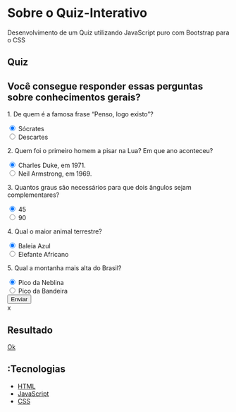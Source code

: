 # Sobre o Quiz-Interativo
Desenvolvimento de um Quiz utilizando JavaScript puro com Bootstrap para o CSS

<!DOCTYPE html>
<html lang="pt-br">
<head>
    <meta charset="UTF-8">
    <link href="https://cdn.jsdelivr.net/npm/bootstrap@5.0.1/dist/css/bootstrap.min.css" rel="stylesheet" integrity="sha384-+0n0xVW2eSR5OomGNYDnhzAbDsOXxcvSN1TPprVMTNDbiYZCxYbOOl7+AMvyTG2x" crossorigin="anonymous">
    <link rel="stylesheet" href="./style.css">
    <meta name="viewport" content="width=device-width, initial-scale=1.0">
    <title>Quiz de entretenimento</title>
</head>
<body>
    <div class="p-3 mb-0 bg-warning text-white text-center">
        <div class="container">
          <h2 class="text-light display-3 my-4">Quiz</h2>
        </div>
      </div>
      <div class="quiz py-4 bg-dark">
        <div class="container">
          <h2 class="my-5 text-white">Você consegue responder essas perguntas sobre conhecimentos gerais?</h2>
          <form class="quiz-form text-light">
            <div class="my-5">
              <p class="lead font-weight-normal">1. De quem é a famosa frase “Penso, logo existo”?</p>
              <div class="form-check my-2 text-white-50">
                <label class="form-check-label">
                  <input type="radio" name="inputQuestion1" value="A" checked>
                  Sócrates
                </label>
              </div>
              <div class="form-check my-2 text-white-50">
                <label class="form-check-label">
                  <input type="radio" name="inputQuestion1" value="B">
                  Descartes
                </label>
              </div>
            </div>
            <div class="my-5">
              <p class="lead font-weight-normal">2. Quem foi o primeiro homem a pisar na Lua? Em que ano aconteceu?</p>
              <div class="form-check my-2 text-white-50">
                <label class="form-check-label">
                  <input type="radio" name="inputQuestion2" value="A" checked>
                  Charles Duke, em 1971.
                </label>
              </div>
              <div class="form-check my-2 text-white-50">
                <label class="form-check-label">
                  <input type="radio" name="inputQuestion2" value="B">
                  Neil Armstrong, em 1969.
                </label>
              </div>
            </div>
            <div class="my-5">
              <p class="lead font-weight-normal">3. Quantos graus são necessários para que dois ângulos sejam complementares?</p>
              <div class="form-check my-2 text-white-50">
                <label class="form-check-label">
                  <input type="radio" name="inputQuestion3" value="A" checked>
                  45
                </label>
              </div>
              <div class="form-check my-2 text-white-50">
                <label class="form-check-label">
                  <input type="radio" name="inputQuestion3" value="B">
                  90
                </label>
              </div>
            </div>
            <div class="my-5">
              <p class="lead font-weight-normal">4. Qual o maior animal terrestre?</p>
              <div class="form-check my-2 text-white-50">
                <label class="form-check-label">
                  <input type="radio" name="inputQuestion4" value="A" checked>
                  Baleia Azul
                </label>
              </div>
              <div class="form-check my-2 text-white-50">
                <label class="form-check-label">
                  <input type="radio" name="inputQuestion4" value="B">
                  Elefante Africano
                </label>
              </div>
            </div>
            <div class="my-5">
              <p class="lead font-weight-normal">5. Qual a montanha mais alta do Brasil?</p>
              <div class="form-check my-2 text-white-50">
                <label class="form-check-label">
                  <input type="radio" name="inputQuestion5" value="A" checked>
                  Pico da Neblina
                </label>
              </div>
              <div class="form-check my-2 text-white-50">
                <label class="form-check-label">
                  <input type="radio" name="inputQuestion5" value="B">
                  Pico da Bandeira
                </label>
              </div>
            </div>
            <div class="text-center">
              <button class="btn bg-primary text-light">Enviar</button>
            </div>
            <div class="popup-wrapper">
              <div class="popup">
                  <div class="popup-close">x</div>
                  <div class="popup-content">
                      <h2>Resultado</h2>
                      <p class="paragraphFeedback"></p>
                      <a class="popup-link" href="index.html">Ok</a>    
                  </div> 
              </div>
            </div>
          </form>
        </div>
    </div>
    <script src="./app.js"></script>
</body>
</html>


## :Tecnologias

-  [HTML](https://html.com/)
-  [JavaScript](https://www.javascript.com/)
-  [CSS](http://css.com/)
